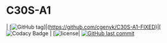# C30S-A1
| [![GitHub tag](https://img.shields.io/github/tag/expressjs/express.svg)]|(https://github.com/cgenyk/C30S-A1-FIXED)|[![Codacy Badge](https://api.codacy.com/project/badge/Grade/2b27365a3738479d9a75326ab87abec0) | [![license](https://img.shields.io/github/license/mashape/apistatus.svg)| [![GitHub last commit](https://img.shields.io/github/last-commit/google/skia.svg)](https://github.com/cgenyk/C30S-A1-FIXED)
